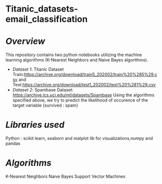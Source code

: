 # Titanic_datasets-email_classification

# *Overview*
This repository contains two python notebooks utilizing the machine learning algorithms (K-Nearest Neighbors and Naive Bayes algorithms).
* *Dataset 1*: Titanic Dataset Train:https://archive.org/download/train5_202002/train%20%285%29.csv and Test:https://archive.org/download/test1_202002/test%20%281%29.csv
* *Dataset 2*: Spambase Dataset: https://archive.ics.uci.edu/ml/datasets/Spambase
Using the algorithms specified above, we try to predict the likelihood of occurence of the target variable {survived : spam}

# *Libraries used*
Python : scikit learn, seaborn and matplot lib for visualizations,numpy and pandas

# *Algorithms*
K-Nearest Neighbors
Naive Bayes
Support Vector Machines
